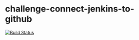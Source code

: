 # challenge-connect-jenkins-to-github

[![Build Status](http://52.2.193.19/buildStatus/icon?job=challenge-connect-jenkins-to-github)](http://52.2.193.19/job/challenge-connect-jenkins-to-github/)
